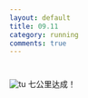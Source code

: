 ```yaml
---
layout: default
title: 09.11
category: running
comments: true
---
```


# 

![tu](http://ww1.sinaimg.cn/large/6f923d17gw1evpk9u5717j20hs0qok6e.jpg)
七公里达成！
